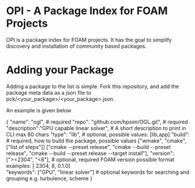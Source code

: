# OPI - A Package Index for FOAM Projects

OPI is a package index for FOAM projects.
It has the goal to simplify discovery and installation of community based packages.

# Adding your Package

Adding a package to the list is simple.
Fork this repository, and add the package meta data as a json file to pck/<your_package>/<your_package>.json.

An example is given below

{
    "name": "ogl",                             # required
    "repo": "github.com/hpsim/OGL.git",        # required
    "description":"GPU capable linear solver", # A short description to print in CLI max 80 chars
    "type": "lib",                             # optional, possible values: [lib,app] 
    "build":  # required, how to build the package, possible values ["wmake", "cmake", ["list of steps"]]
      ["cmake --preset release", "cmake --build --preset release", "cmake --build --preset release --target install"],
    "version": [">=2304", "<8"],               # optional, required FOAM version possible format examples: [  2304, 8, 0.1.0]  
    "keywords": ["GPU", "linear solver"]       # optional keywords for searching and grouping e.g. turbulence, scheme
}



